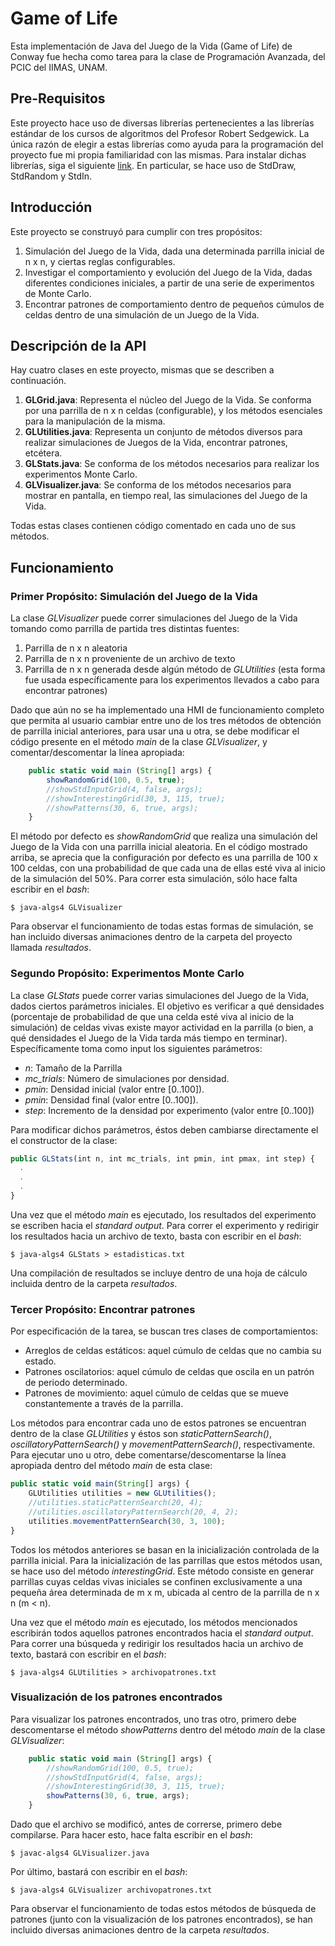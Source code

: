 # Game of Life
Esta implementación de Java del Juego de la Vida (Game of Life) de Conway fue hecha como tarea para la clase de Programación Avanzada, del PCIC del IIMAS, UNAM.

## Pre-Requisitos

Este proyecto hace uso de diversas librerías pertenecientes a las librerías estándar de los cursos de algoritmos del Profesor Robert Sedgewick. La única razón de
elegir a estas librerías como ayuda para la programación del proyecto fue mi propia familiaridad con las mismas. Para instalar dichas librerías, siga el siguiente
[link](https://introcs.cs.princeton.edu/java/stdlib/). En particular, se hace uso de StdDraw, StdRandom y StdIn.

## Introducción
Este proyecto se construyó para cumplir con tres propósitos:
1. Simulación del Juego de la Vida, dada una determinada parrilla inicial de n x n, y ciertas reglas configurables.
2. Investigar el comportamiento y evolución del Juego de la Vida, dadas diferentes condiciones iniciales, a partir de una serie de experimentos de Monte Carlo.
3. Encontrar patrones de comportamiento dentro de pequeños cúmulos de celdas dentro de una simulación de un Juego de la Vida.

## Descripción de la API
Hay cuatro clases en este proyecto, mismas que se describen a continuación.
1. **GLGrid.java**: Representa el núcleo del Juego de la Vida. Se conforma por una parrilla de n x n celdas (configurable), y los métodos esenciales para la manipulación de la misma.
2. **GLUtilities.java**: Representa un conjunto de métodos diversos para realizar simulaciones de Juegos de la Vida, encontrar patrones, etcétera.
3. **GLStats.java**: Se conforma de los métodos necesarios para realizar los experimentos Monte Carlo.
4. **GLVisualizer.java**: Se conforma de los métodos necesarios para mostrar en pantalla, en tiempo real, las simulaciones del Juego de la Vida.

Todas estas clases contienen código comentado en cada uno de sus métodos.

## Funcionamiento
### Primer Propósito: Simulación del Juego de la Vida
La clase *GLVisualizer* puede correr simulaciones del Juego de la Vida tomando como parrilla de partida tres distintas fuentes:
1. Parrilla de n x n aleatoria
2. Parrilla de n x n proveniente de un archivo de texto
3. Parrilla de n x n generada desde algún método de *GLUtilities* (esta forma fue usada específicamente para los experimentos llevados a cabo para encontrar patrones)

Dado que aún no se ha implementado una HMI de funcionamiento completo que permita al usuario cambiar entre uno de los tres métodos de obtención de parrilla inicial anteriores,
para usar una u otra, se debe modificar el código presente en el método _main_ de la clase _GLVisualizer_, y comentar/descomentar la línea apropiada:

```javascript
    public static void main (String[] args) {
        showRandomGrid(100, 0.5, true);
        //showStdInputGrid(4, false, args);
        //showInterestingGrid(30, 3, 115, true);
        //showPatterns(30, 6, true, args);
    }
```

El método por defecto es _showRandomGrid_ que realiza una simulación del Juego de la Vida con una parrilla inicial aleatoria. En el código mostrado arriba, se aprecia que la
configuración por defecto es una parrilla de 100 x 100 celdas, con una probabilidad de que cada una de ellas esté viva al inicio de la simulación del 50%. Para correr esta simulación, sólo hace falta escribir en el _bash_:

```
$ java-algs4 GLVisualizer
```

Para observar el funcionamiento de todas estas formas de simulación, se han incluido diversas animaciones dentro de la carpeta del proyecto llamada _resultados_.

### Segundo Propósito: Experimentos Monte Carlo
La clase *GLStats* puede correr varias simulaciones del Juego de la Vida, dados ciertos parámetros iniciales. El objetivo es verificar a qué densidades (porcentaje de probabilidad de que una celda esté viva al inicio de la simulación) de celdas vivas existe mayor actividad en la parrilla (o bien, a qué densidades el Juego de la Vida tarda más tiempo en terminar). Específicamente toma como input los siguientes parámetros:
* *n*: Tamaño de la Parrilla
* *mc_trials*: Número de simulaciones por densidad.
* *pmin*: Densidad inicial (valor entre [0..100]).
* *pmin*: Densidad final (valor entre [0..100]).
* *step*: Incremento de la densidad por experimento (valor entre [0..100])

Para modificar dichos parámetros, éstos deben cambiarse directamente el el constructor de la clase:

```javascript
public GLStats(int n, int mc_trials, int pmin, int pmax, int step) {
  .
  .
  .
}
```
Una vez que el método _main_ es ejecutado, los resultados del experimento se escriben hacia el _standard output_. Para correr el experimento y redirigir los resultados hacia un archivo de texto, basta con escribir en el _bash_:

```
$ java-algs4 GLStats > estadisticas.txt
```
Una compilación de resultados se incluye dentro de una hoja de cálculo incluida dentro de la carpeta _resultados_.

### Tercer Propósito: Encontrar patrones
Por especificación de la tarea, se buscan tres clases de comportamientos:
* Arreglos de celdas estáticos: aquel cúmulo de celdas que no cambia su estado.
* Patrones oscilatorios: aquel cúmulo de celdas que oscila en un patrón de periodo determinado.
* Patrones de movimiento: aquel cúmulo de celdas que se mueve constantemente a través de la parrilla.

Los métodos para encontrar cada uno de estos patrones se encuentran dentro de la clase _GLUtilities_ y éstos son _staticPatternSearch()_, _oscillatoryPatternSearch()_ y _movementPatternSearch()_, respectivamente. Para ejecutar uno u otro, debe comentarse/descomentarse la línea apropiada dentro del método _main_ de esta clase:

```javascript
public static void main(String[] args) {
    GLUtilities utilities = new GLUtilities();
    //utilities.staticPatternSearch(20, 4);
    //utilities.oscillatoryPatternSearch(20, 4, 2);
    utilities.movementPatternSearch(30, 3, 100);
}
```

Todos los métodos anteriores se basan en la inicialización controlada de la parrilla inicial. Para la inicialización de las parrillas que estos métodos usan, se hace uso del método _interestingGrid_. Este método consiste en generar parrillas cuyas celdas vivas iniciales se confinen exclusivamente a una pequeña área determinada de m x m, ubicada al centro de la parrilla de n x n (m < n).

Una vez que el método _main_ es ejecutado, los métodos mencionados escribirán todos aquellos patrones encontrados hacia el _standard output_. Para correr una búsqueda y redirigir los resultados hacia un archivo de texto, bastará con escribir en el _bash_:

```
$ java-algs4 GLUtilities > archivopatrones.txt
```
### Visualización de los patrones encontrados
Para visualizar los patrones encontrados, uno tras otro, primero debe descomentarse el método _showPatterns_ dentro del método _main_ de la clase _GLVisualizer_:

```javascript
    public static void main (String[] args) {
        //showRandomGrid(100, 0.5, true);
        //showStdInputGrid(4, false, args);
        //showInterestingGrid(30, 3, 115, true);
        showPatterns(30, 6, true, args);
    }
```

Dado que el archivo se modificó, antes de correrse, primero debe compilarse. Para hacer esto, hace falta escribir en el _bash_:

```
$ javac-algs4 GLVisualizer.java
```

Por último, bastará con escribir en el _bash_:

```
$ java-algs4 GLVisualizer archivopatrones.txt
```
Para observar el funcionamiento de todas estos métodos de búsqueda de patrones (junto con la visualización de los patrones encontrados), se han incluido diversas animaciones dentro de la carpeta _resultados_.

